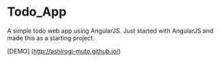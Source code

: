 # Todo_App
A simple todo web app using AngularJS.
Just started with AngularJS and made this as a starting project.

[DEMO] (http://ashirogi-muto.github.io/)
